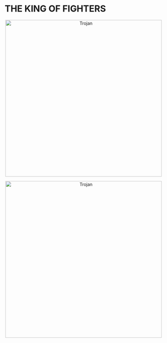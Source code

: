 # THE KING OF FIGHTERS

<p align="center"><img src="images/QQ20211118-191307%402x.png" alt="Trojan" width="500" /></p>

<p align="center"><img src="images/QQ20211118-191307%402x.png" alt="Trojan" width="500" /></p>